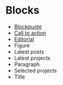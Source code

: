 # Blocks

- [Blockquote](blocks/blockquote.md)
- [Call to action](blocks/cta.md)
- [Editorial](blocks/editorial.md)
- Figure
- Latest posts
- Latest projects
- Paragraph
- Selected projects
- Title